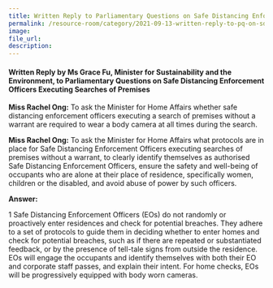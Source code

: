 ```yaml
---  
title: Written Reply to Parliamentary Questions on Safe Distancing Enforcement Officers Executing Searches of Premises by Ms Grace Fu, Minister for Sustainability and the Environment
permalink: /resource-room/category/2021-09-13-written-reply-to-pq-on-sdeo-executing-search-of-premises/  
image:  
file_url:  
description:  
---  
```


#### Written Reply by Ms Grace Fu, Minister for Sustainability and the Environment, to Parliamentary Questions on Safe Distancing Enforcement Officers Executing Searches of Premises  

**Miss Rachel Ong:** To ask the Minister for Home Affairs whether safe distancing enforcement officers executing a search of premises without a warrant are required to wear a body camera at all times during the search.

**Miss Rachel Ong:** To ask the Minister for Home Affairs what protocols are in place for Safe Distancing Enforcement Officers executing searches of premises without a warrant, to clearly identify themselves as authorised Safe Distancing Enforcement Officers, ensure the safety and well-being of occupants who are alone at their place of residence, specifically women, children or the disabled, and avoid abuse of power by such officers.

**Answer:**

1 Safe Distancing Enforcement Officers (EOs) do not randomly or proactively enter residences and check for potential breaches. They adhere to a set of protocols to guide them in deciding whether to enter homes and check for potential breaches, such as if there are repeated or substantiated feedback, or by the presence of tell-tale signs from outside the residence. EOs will engage the occupants and identify themselves with both their EO and corporate staff passes, and explain their intent. For home checks, EOs will be progressively equipped with body worn cameras.
